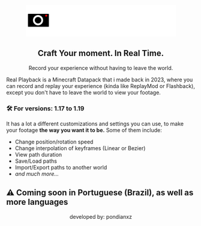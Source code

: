 <p align="center">
  <img src="logo2.png" width="400"/>
</p>

<h2 align="center">Craft Your moment. In Real Time.</h2>
<p align="center">Record your experience without having to leave the world.</p>

Real Playback is a Minecraft Datapack that i made back in 2023, where you can record and replay your experience (kinda like ReplayMod or Flashback), except you don't have to leave the world to view your footage.

### 🛠 For versions: 1.17 to 1.19

It has a lot a different customizations and settings you can use, to make your footage **the way you want it to be.** Some of them include:
- Change position/rotation speed
- Change interpolation of keyframes (Linear or Bezier)
- View path duration
- Save/Load paths
- Import/Export paths to another world
- _and much more..._

## ⚠ Coming soon in Portuguese (Brazil), as well as more languages

<p align="center">developed by: pondianxz</p>
